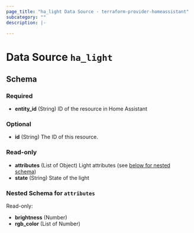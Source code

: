 ```yaml
---
page_title: "ha_light Data Source - terraform-provider-homeassistant"
subcategory: ""
description: |-
  
---
```


# Data Source `ha_light`





## Schema

### Required

- **entity_id** (String) ID of the resource in Home Assistant

### Optional

- **id** (String) The ID of this resource.

### Read-only

- **attributes** (List of Object) Light attributes (see [below for nested schema](#nestedatt--attributes))
- **state** (String) State of the light

<a id="nestedatt--attributes"></a>
### Nested Schema for `attributes`

Read-only:

- **brightness** (Number)
- **rgb_color** (List of Number)


